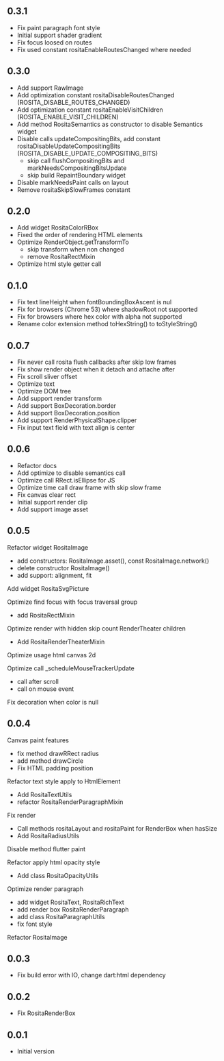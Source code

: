 ## 0.3.1

- Fix paint paragraph font style
- Initial support shader gradient
- Fix focus loosed on routes
- Fix used constant rositaEnableRoutesChanged where needed

## 0.3.0

- Add support RawImage
- Add optimization constant rositaDisableRoutesChanged (ROSITA_DISABLE_ROUTES_CHANGED)
- Add optimization constant rositaEnableVisitChildren (ROSITA_ENABLE_VISIT_CHILDREN)
- Add method RositaSemantics as constructor to disable Semantics widget
- Disable calls updateCompositingBits, add constant rositaDisableUpdateCompositingBits (ROSITA_DISABLE_UPDATE_COMPOSITING_BITS)
  - skip call flushCompositingBits and markNeedsCompositingBitsUpdate
  - skip build RepaintBoundary widget
- Disable markNeedsPaint calls on layout
- Remove rositaSkipSlowFrames constant

## 0.2.0

- Add widget RositaColorRBox
- Fixed the order of rendering HTML elements
- Optimize RenderObject.getTransformTo
    - skip transform when non changed
    - remove RositaRectMixin
- Optimize html style getter call

## 0.1.0

- Fix text lineHeight when fontBoundingBoxAscent is nul
- Fix for browsers (Chrome 53) where shadowRoot not supported
- Fix for browsers where hex color with alpha not supported
- Rename color extension method toHexString() to toStyleString()

## 0.0.7

- Fix never call rosita flush callbacks after skip low frames
- Fix show render object when it detach and attache after
- Fix scroll sliver offset
- Optimize text
- Optimize DOM tree
- Add support render transform
- Add support BoxDecoration.border
- Add support BoxDecoration.position
- Add support RenderPhysicalShape.clipper
- Fix input text field with text align is center

## 0.0.6

- Refactor docs
- Add optimize to disable semantics call
- Optimize call RRect.isEllipse for JS
- Optimize time call draw frame with skip slow frame
- Fix canvas clear rect
- Initial support render clip
- Add support image asset

## 0.0.5

Refactor widget RositaImage

- add constructors: RositaImage.asset(), const RositaImage.network()
- delete constructor RositaImage()
- add support: alignment, fit

Add widget RositaSvgPicture

Optimize find focus with focus traversal group

- add RositaRectMixin

Optimize render with hidden skip count RenderTheater children

- Add RositaRenderTheaterMixin

Optimize usage html canvas 2d

Optimize call _scheduleMouseTrackerUpdate

- call after scroll
- call on mouse event

Fix decoration when color is null

## 0.0.4

Canvas paint features

- fix method drawRRect radius
- add method drawCircle
- Fix HTML padding position

Refactor text style apply to HtmlElement

- Add RositaTextUtils
- refactor RositaRenderParagraphMixin

Fix render

- Call methods rositaLayout and rositaPaint for RenderBox when hasSize
- Add RositaRadiusUtils

Disable method flutter paint

Refactor apply html opacity style

- Add class RositaOpacityUtils

Optimize render paragraph

- add widget RositaText, RositaRichText
- add render box RositaRenderParagraph
- add class RositaParagraphUtils
- fix font style

Refactor RositaImage

## 0.0.3

* Fix build error with IO, change dart:html dependency

## 0.0.2

* Fix RositaRenderBox

## 0.0.1

* Initial version
